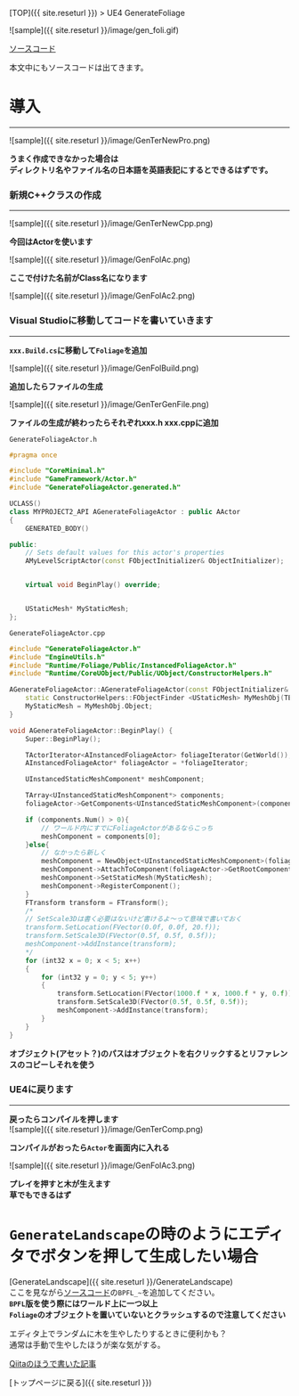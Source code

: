 [TOP]({{ site.reseturl }}) > UE4 GenerateFoliage

![sample]({{ site.reseturl }}/image/gen_foli.gif)

[ソースコード](https://github.com/pto8913/UE4_memo/tree/master/GenerateFoliage)

本文中にもソースコードは出てきます。<br>

# 導入

---

![sample]({{ site.reseturl }}/image/GenTerNewPro.png)

**うまく作成できなかった場合は**<br>
**ディレクトリ名やファイル名の日本語を英語表記にするとできるはずです。**<br>

### 新規C++クラスの作成

---

![sample]({{ site.reseturl }}/image/GenTerNewCpp.png)

**今回はActorを使います**

![sample]({{ site.reseturl }}/image/GenFolAc.png)

**ここで付けた名前がClass名になります**<br>

![sample]({{ site.reseturl }}/image/GenFolAc2.png)

### Visual Studioに移動してコードを書いていきます

---

**`xxx.Build.cs`に移動して`Foliage`を追加**<br>

![sample]({{ site.reseturl }}/image/GenFolBuild.png)

**追加したらファイルの生成**<br>

![sample]({{ site.reseturl }}/image/GenTerGenFile.png)

**ファイルの生成が終わったらそれぞれxxx.h xxx.cppに追加**<br>

`GenerateFoliageActor.h`<br>

```cpp
#pragma once

#include "CoreMinimal.h"
#include "GameFramework/Actor.h"
#include "GenerateFoliageActor.generated.h"

UCLASS()
class MYPROJECT2_API AGenerateFoliageActor : public AActor
{
    GENERATED_BODY()

public:
    // Sets default values for this actor's properties
    AMyLevelScriptActor(const FObjectInitializer& ObjectInitializer);


    virtual void BeginPlay() override;


    UStaticMesh* MyStaticMesh;
};
```

`GenerateFoliageActor.cpp`
```cpp
#include "GenerateFoliageActor.h"
#include "EngineUtils.h"
#include "Runtime/Foliage/Public/InstancedFoliageActor.h"
#include "Runtime/CoreUObject/Public/UObject/ConstructorHelpers.h"

AGenerateFoliageActor::AGenerateFoliageActor(const FObjectInitializer& ObjectInitializer) : Super(ObjectInitializer) {
    static ConstructorHelpers::FObjectFinder <UStaticMesh> MyMeshObj(TEXT("Your object path"));
    MyStaticMesh = MyMeshObj.Object;
}

void AGenerateFoliageActor::BeginPlay() {
    Super::BeginPlay();

    TActorIterator<AInstancedFoliageActor> foliageIterator(GetWorld());
    AInstancedFoliageActor* foliageActor = *foliageIterator;

    UInstancedStaticMeshComponent* meshComponent;

    TArray<UInstancedStaticMeshComponent*> components;
    foliageActor->GetComponents<UInstancedStaticMeshComponent>(components);

    if (components.Num() > 0){
        // ワールド内にすでにFoliageActorがあるならこっち
        meshComponent = components[0];
    }else{
        // なかったら新しく
        meshComponent = NewObject<UInstancedStaticMeshComponent>(foliageActor, UInstancedStaticMeshComponent::StaticClass(), NAME_None, RF_Transactional);
        meshComponent->AttachToComponent(foliageActor->GetRootComponent(), FAttachmentTransformRules::KeepWorldTransform);
        meshComponent->SetStaticMesh(MyStaticMesh);
        meshComponent->RegisterComponent();
    }
    FTransform transform = FTransform();
    /*
    // SetScale3Dは書く必要はないけど書けるよ～って意味で書いておく
    transform.SetLocation(FVector(0.0f, 0.0f, 20.f));
    transform.SetScale3D(FVector(0.5f, 0.5f, 0.5f));
    meshComponent->AddInstance(transform);
    */
    for (int32 x = 0; x < 5; x++)
    {
        for (int32 y = 0; y < 5; y++)
        {
            transform.SetLocation(FVector(1000.f * x, 1000.f * y, 0.f));
            transform.SetScale3D(FVector(0.5f, 0.5f, 0.5f));
            meshComponent->AddInstance(transform);
        }
    }
}
```

**オブジェクト(アセット？)のパスはオブジェクトを右クリックするとリファレンスのコピーしそれを使う**<br>

### UE4に戻ります

---

**戻ったらコンパイルを押します**<br>
![sample]({{ site.reseturl }}/image/GenTerComp.png)

**コンパイルがおったら`Actor`を画面内に入れる**<br>

![sample]({{ site.reseturl }}/image/GenFolAc3.png)

**プレイを押すと木が生えます**<br>
**草でもできるはず**<br>

# `GenerateLandscape`の時のようにエディタでボタンを押して生成したい場合

[GenerateLandscape]({{ site.reseturl }}/GenerateLandscape)<br>ここを見ながら[ソースコード](https://github.com/pto8913/UE4_memo/tree/master/GenerateFoliage)の`BPFL_~`を追加してください。<br>
**`BPFL`版を使う際にはワールド上に一つ以上**<br>
**`Foliage`のオブジェクトを置いていないとクラッシュするので注意してください**<br>

エディタ上でランダムに木を生やしたりするときに便利かも？<br>
通常は手動で生やしたほうが楽な気がする。<br>


[Qiitaのほうで書いた記事](https://qiita.com/pto8913/items/bf33886e5bbc519fe78f)

[トップページに戻る]({{ site.reseturl }})
